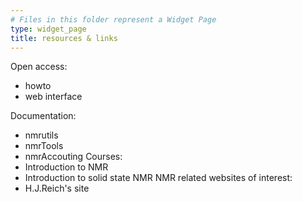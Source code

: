 ```yaml
---
# Files in this folder represent a Widget Page
type: widget_page
title: resources & links
---
```


Open access:
   - howto
   - web interface

Documentation:
  - nmrutils
  - nmrTools
  - nmrAccouting
Courses:
  - Introduction to NMR
  - Introduction to solid state NMR
NMR related websites of interest:
  - H.J.Reich's site